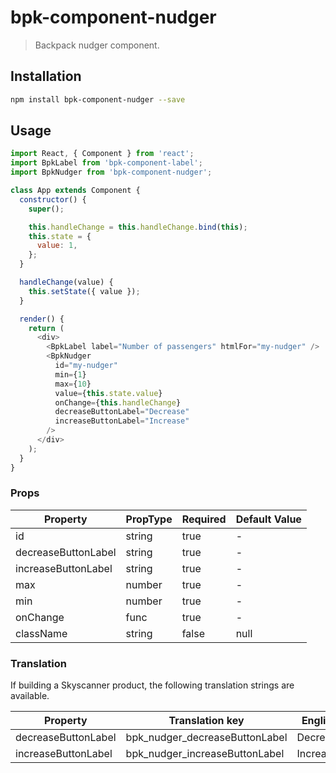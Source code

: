 # bpk-component-nudger

> Backpack nudger component.

## Installation

```sh
npm install bpk-component-nudger --save
```

## Usage

```js
import React, { Component } from 'react';
import BpkLabel from 'bpk-component-label';
import BpkNudger from 'bpk-component-nudger';

class App extends Component {
  constructor() {
    super();

    this.handleChange = this.handleChange.bind(this);
    this.state = {
      value: 1,
    };
  }

  handleChange(value) {
    this.setState({ value });
  }

  render() {
    return (
      <div>
        <BpkLabel label="Number of passengers" htmlFor="my-nudger" />
        <BpkNudger
          id="my-nudger"
          min={1}
          max={10}
          value={this.state.value}
          onChange={this.handleChange}
          decreaseButtonLabel="Decrease"
          increaseButtonLabel="Increase"
        />
      </div>
    );
  }
}
```

### Props

| Property              | PropType                      | Required | Default Value |
| --------------------- | ----------------------------- | -------- | ------------- |
| id                    | string                        | true     | -             |
| decreaseButtonLabel   | string                        | true     | -             |
| increaseButtonLabel   | string                        | true     | -             |
| max                   | number                        | true     | -             |
| min                   | number                        | true     | -             |
| onChange              | func                          | true     | -             |
| className             | string                        | false    | null          |

### Translation

If building a Skyscanner product, the following translation strings are available.

| Property              | Translation key                | English          |
| --------------------- | ------------------------------ | ---------------- |
| decreaseButtonLabel   | bpk_nudger_decreaseButtonLabel | Decrease         |
| increaseButtonLabel   | bpk_nudger_increaseButtonLabel | Increase         |
